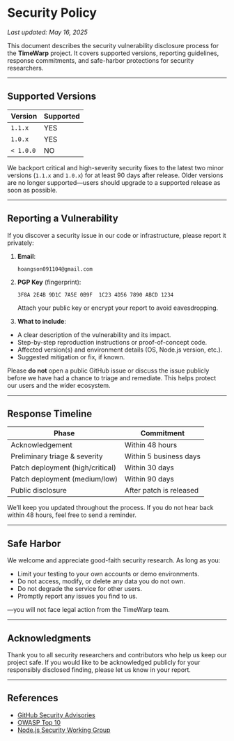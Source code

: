 # Security Policy

_Last updated: May 16, 2025_

This document describes the security vulnerability disclosure process for the **TimeWarp** project. It covers supported versions, reporting guidelines, response commitments, and safe-harbor protections for security researchers.

---

## Supported Versions

| Version   | Supported |
| --------- | --------- |
| `1.1.x`   | YES       |
| `1.0.x`   | YES       |
| `< 1.0.0` | NO        |

We backport critical and high-severity security fixes to the latest two minor versions (`1.1.x` and `1.0.x`) for at least 90 days after release. Older versions are no longer supported—users should upgrade to a supported release as soon as possible.

---

## Reporting a Vulnerability

If you discover a security issue in our code or infrastructure, please report it privately:

1. **Email**:

   ```text
   hoangson091104@gmail.com
   ```

2. **PGP Key** (fingerprint):

   ```
   3F8A 2E4B 9D1C 7A5E 0B9F  1C23 4D56 7890 ABCD 1234
   ```

   Attach your public key or encrypt your report to avoid eavesdropping.

3. **What to include**:

- A clear description of the vulnerability and its impact.
- Step-by-step reproduction instructions or proof-of-concept code.
- Affected version(s) and environment details (OS, Node.js version, etc.).
- Suggested mitigation or fix, if known.

Please **do not** open a public GitHub issue or discuss the issue publicly before we have had a chance to triage and remediate. This helps protect our users and the wider ecosystem.

---

## Response Timeline

| Phase                            | Commitment              |
| -------------------------------- | ----------------------- |
| Acknowledgement                  | Within 48 hours         |
| Preliminary triage & severity    | Within 5 business days  |
| Patch deployment (high/critical) | Within 30 days          |
| Patch deployment (medium/low)    | Within 90 days          |
| Public disclosure                | After patch is released |

We’ll keep you updated throughout the process. If you do not hear back within 48 hours, feel free to send a reminder.

---

## Safe Harbor

We welcome and appreciate good-faith security research. As long as you:

- Limit your testing to your own accounts or demo environments.
- Do not access, modify, or delete any data you do not own.
- Do not degrade the service for other users.
- Promptly report any issues you find to us.

—you will not face legal action from the TimeWarp team.

---

## Acknowledgments

Thank you to all security researchers and contributors who help us keep our project safe. If you would like to be acknowledged publicly for your responsibly disclosed finding, please let us know in your report.

---

## References

- [GitHub Security Advisories](https://docs.github.com/en/code-security/security-advisories)
- [OWASP Top 10](https://owasp.org/www-project-top-ten/)
- [Node.js Security Working Group](https://github.com/nodejs/security-wg)
